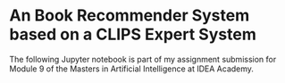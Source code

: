 # An Book Recommender System based on a CLIPS Expert System

The following Jupyter notebook is part of my assignment submission for Module 9 of the Masters in Artificial Intelligence at IDEA Academy. 
